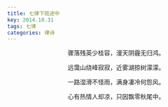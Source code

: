 ```yaml
---
title: 七律下班途中
key: 2014.10.31
tags: 七律
categories: 律诗
---
```


<p align="center">骤落残英少桂容，漫天阴霾无归鸿。
</p>
<p align="center">远霭山绕峰寂寂，近雾湖掠树濛濛。
</p>
<p align="center">一路湿滑不怪雨，满身凄冷何怨风。
</p>
<p align="center">心有热情人却凉，只因飘零秋尾中。
</p>

